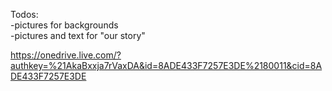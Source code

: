 Todos:  
-pictures for backgrounds  
-pictures and text for "our story"    
 
  
https://onedrive.live.com/?authkey=%21AkaBxxja7rVaxDA&id=8ADE433F7257E3DE%2180011&cid=8ADE433F7257E3DE